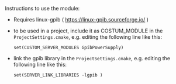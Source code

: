 Instructions to use the module:

- Requires linux-gpib ( https://linux-gpib.sourceforge.io/ )
- to be used in a project, include it as COSTUM_MODULE in the `ProjectSettings.cmake`, e.g. editing the following line like this:

  ```set(CUSTOM_SERVER_MODULES GpibPowerSupply)```
- link the gpib library in the `ProjectSettings.cmake`, e.g. editing the following line like this:

  ```set(SERVER_LINK_LIBRARIES -lgpib )```
